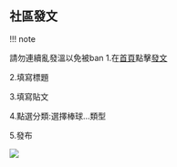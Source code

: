 ## 社區發文
!!! note 

   請勿連續亂發溫以免被ban
1.在[首頁](https://community.ssangyongsports.eu.org/)點擊[發文](https://community.ssangyongsports.eu.org/composer)

2.填寫標題

3.填寫貼文

4.點選分類:選擇棒球...類型

5.發布

[![](https://blogger.googleusercontent.com/img/b/R29vZ2xl/AVvXsEgXxTOmTIGddOyEp31ylOvpDlLOsdgFbrsPO6s2Qh65RThDWVcPnT5A-yOR7159n3EMJ27szV8ctaSdQEod5Ny80RY9479HndLsfpEzz8QTaoqmCIFNFkd4xOy4hrFoS9wjBDOeG-AlvWPi0shbPzUtzfsbtC7Ea6NHjEVk9y4kfppVFaZyHp_aTA/w640-h218/%E5%A1%AB%E5%AF%AB%E6%A8%99%E9%A1%8C%20(1).jpg)](https://blogger.googleusercontent.com/img/b/R29vZ2xl/AVvXsEgXxTOmTIGddOyEp31ylOvpDlLOsdgFbrsPO6s2Qh65RThDWVcPnT5A-yOR7159n3EMJ27szV8ctaSdQEod5Ny80RY9479HndLsfpEzz8QTaoqmCIFNFkd4xOy4hrFoS9wjBDOeG-AlvWPi0shbPzUtzfsbtC7Ea6NHjEVk9y4kfppVFaZyHp_aTA/s1357/%E5%A1%AB%E5%AF%AB%E6%A8%99%E9%A1%8C%20(1).jpg)
